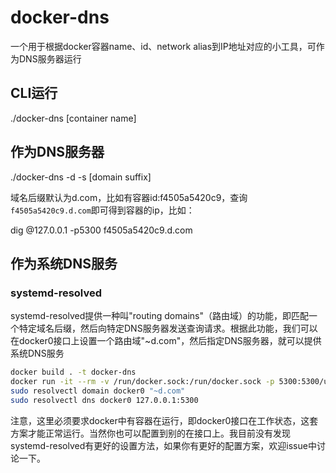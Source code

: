 # docker-dns

一个用于根据docker容器name、id、network alias到IP地址对应的小工具，可作为DNS服务器运行

## CLI运行

./docker-dns [container name]

## 作为DNS服务器

./docker-dns -d -s [domain suffix]

域名后缀默认为d.com，比如有容器id:f4505a5420c9，查询`f4505a5420c9.d.com`即可得到容器的ip，比如：

dig @127.0.0.1 -p5300 f4505a5420c9.d.com

## 作为系统DNS服务

### systemd-resolved

systemd-resolved提供一种叫"routing domains"（路由域）的功能，即匹配一个特定域名后缀，然后向特定DNS服务器发送查询请求。根据此功能，我们可以在docker0接口上设置一个路由域"~d.com"，然后指定DNS服务器，就可以提供系统DNS服务

```sh
docker build . -t docker-dns
docker run -it --rm -v /run/docker.sock:/run/docker.sock -p 5300:5300/udp docker-dns
sudo resolvectl domain docker0 "~d.com"
sudo resolvectl dns docker0 127.0.0.1:5300
```

注意，这里必须要求docker中有容器在运行，即docker0接口在工作状态，这套方案才能正常运行。当然你也可以配置到别的在接口上。我目前没有发现systemd-resolved有更好的设置方法，如果你有更好的配置方案，欢迎issue中讨论一下。
